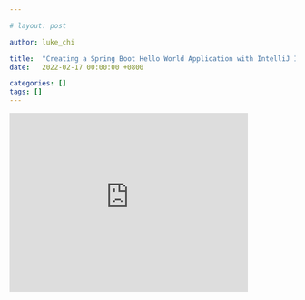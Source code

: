 ```yaml
---

# layout: post

author: luke_chi

title:  "Creating a Spring Boot Hello World Application with IntelliJ IDEA"
date:   2022-02-17 00:00:00 +0800

categories: []
tags: []
---
```


<iframe width="420" height="315" src="http://www.youtube.com/embed/5kOGdZmpSDI" frameborder="0" allowfullscreen></iframe>



